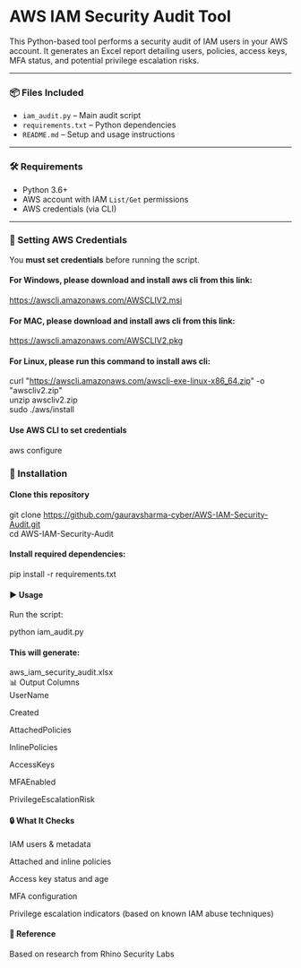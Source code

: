 # AWS IAM Security Audit Tool

This Python-based tool performs a security audit of IAM users in your AWS account. It generates an Excel report detailing users, policies, access keys, MFA status, and potential privilege escalation risks.

---

### 📦 Files Included

- `iam_audit.py` – Main audit script
- `requirements.txt` – Python dependencies
- `README.md` – Setup and usage instructions

---

### 🛠 Requirements

- Python 3.6+
- AWS account with IAM `List/Get` permissions
- AWS credentials (via CLI)

---

### 🔐 Setting AWS Credentials

You **must set credentials** before running the script.

#### For Windows, please download and install aws cli from this link:
https://awscli.amazonaws.com/AWSCLIV2.msi

#### For MAC, please download and install aws cli from this link:
https://awscli.amazonaws.com/AWSCLIV2.pkg

#### For Linux, please run this command to install aws cli:
curl "https://awscli.amazonaws.com/awscli-exe-linux-x86_64.zip" -o "awscliv2.zip" \
unzip awscliv2.zip \
sudo ./aws/install

#### Use AWS CLI to set credentials
aws configure

### 🔧 Installation
#### Clone this repository
git clone https://github.com/gauravsharma-cyber/AWS-IAM-Security-Audit.git \
cd AWS-IAM-Security-Audit
#### Install required dependencies:

pip install -r requirements.txt
#### ▶️ Usage
Run the script:


python iam_audit.py

#### This will generate:


aws_iam_security_audit.xlsx \
📊 Output Columns \
UserName

Created

AttachedPolicies

InlinePolicies

AccessKeys

MFAEnabled

PrivilegeEscalationRisk

#### 🔒 What It Checks
IAM users & metadata

Attached and inline policies

Access key status and age

MFA configuration

Privilege escalation indicators (based on known IAM abuse techniques)

#### 🧠 Reference
Based on research from Rhino Security Labs
